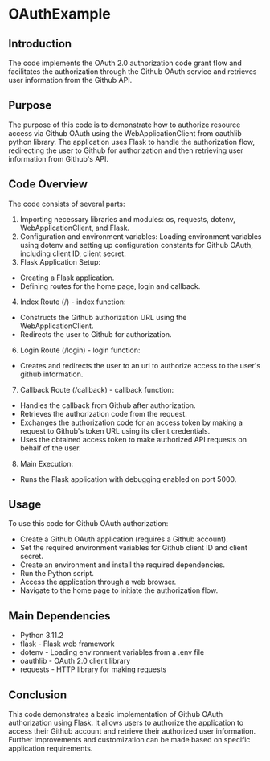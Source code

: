 # OAuthExample
## Introduction
The code implements the OAuth 2.0 authorization code grant flow and facilitates the authorization through the Github OAuth service and retrieves user information from the Github API.
## Purpose
The purpose of this code is to demonstrate how to authorize resource access via Github OAuth using the WebApplicationClient from oauthlib python library. The application uses Flask to handle the authorization flow, redirecting the user to Github for authorization and then retrieving user information from Github's API.
## Code Overview
The code consists of several parts:
1. Importing necessary libraries and modules: os, requests, dotenv, WebApplicationClient, and Flask.
2. Configuration and environment variables: Loading environment variables using dotenv and setting up configuration constants for Github OAuth, including client ID, client secret.
3. Flask Application Setup:
* Creating a Flask application.
* Defining routes for the home page, login and callback.
4. Index Route (/) - index function:
* Constructs the Github authorization URL using the WebApplicationClient.
* Redirects the user to Github for authorization.
6. Login Route (/login) - login function:
- Creates and redirects the user to an url to authorize access to the user's github information.
7. Callback Route (/callback) - callback function:
* Handles the callback from Github after authorization.
* Retrieves the authorization code from the request.
* Exchanges the authorization code for an access token by making a request to Github's token URL using its client credentials.
* Uses the obtained access token to make authorized API requests on behalf of the user.
8. Main Execution:
* Runs the Flask application with debugging enabled on port 5000.

## Usage
To use this code for Github OAuth authorization:
* Create a Github OAuth application (requires a Github account).
* Set the required environment variables for Github client ID and client secret.
* Create an environment and install the required dependencies.
* Run the Python script.
* Access the application through a web browser.
* Navigate to the home page to initiate the authorization flow.

## Main Dependencies
* Python 3.11.2
* flask - Flask web framework
* dotenv - Loading environment variables from a .env file
* oauthlib - OAuth 2.0 client library
* requests - HTTP library for making requests

## Conclusion
This code demonstrates a basic implementation of Github OAuth authorization using Flask. It allows users to authorize the application to access their Github account and retrieve their authorized user information. Further improvements and customization can be made based on specific application requirements.